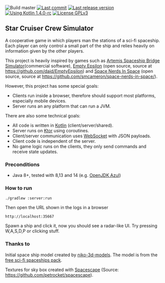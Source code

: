 ![Build master](https://github.com/weaselflink/star-cruiser/workflows/Build%20master/badge.svg) 
[![Last commit](https://img.shields.io/github/last-commit/weaselflink/star-cruiser)](https://github.com/weaselflink/star-cruiser/commits/master)
[![Last release version](https://img.shields.io/github/v/release/weaselflink/star-cruiser)](https://github.com/weaselflink/star-cruiser/releases/latest)
[![Using Kotlin 1.4.0-rc](https://img.shields.io/badge/kotlin-1.4.0--rc-blue)](https://blog.jetbrains.com/kotlin/2020/07/kotlin-1-4-rc-released)
[![License GPLv3](https://img.shields.io/github/license/weaselflink/star-cruiser)](https://github.com/weaselflink/star-cruiser/blob/master/LICENSE)

## Star Cruiser Crew Simulator

A cooperative game in which players man the stations of a sci-fi spaceship. Each player can only
control a small part of the ship and relies heavily on information given by the other players.

This project is heavily inspired by games such as 
[Artemis Spaceship Bridge Simulator](https://artemisspaceshipbridge.com/)(commercial software), 
[Empty Epsilon](https://daid.github.io/EmptyEpsilon/) (open source, source at https://github.com/daid/EmptyEpsilon)
and [Space Nerds In Space](https://smcameron.github.io/space-nerds-in-space/) 
(open source, source at https://github.com/smcameron/space-nerds-in-space/).

However, this project has some special goals:
* Clients run inside a browser, therefore should support most platforms, especially mobile devices.
* Server runs an any platform that can run a JVM.

There are also some technical goals:
* All code is written in [Kotlin](https://kotlinlang.org/) (client/server/shared).
* Server runs on [Ktor](https://ktor.io/servers/index.html) using coroutines.
* Client/server communication uses [WebSocket](https://javascript.info/websocket) with JSON payloads.
* Client code is independent of the server.
* No game logic runs on the clients, they only send commands and receive state updates.

### Preconditions

* Java 8+, tested with 8,13 and 14 (e.g. [OpenJDK Azul](https://www.azul.com/downloads/zulu-community/?version=java-14&package=jdk))

### How to run

    ./gradlew :server:run
    
Then open the URL shown in the logs in a browser

    http://localhost:35667

Spawn a ship and click it, now you should see a radar-like UI.
Try pressing W,A,S,D,P or clicking stuff.

### Thanks to

Initial space ship model created by [niko-3d-models](https://niko-3d-models.itch.io). 
The model is from the [free sci-fi spaceships pack](https://niko-3d-models.itch.io/free-sc-fi-spaceships-pack).

Textures for sky box created with [Spacescape](http://wwwtyro.github.io/space-3d) 
(Source: https://github.com/petrocket/spacescape).
